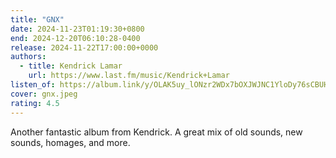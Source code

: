 ```yaml
---
title: "GNX"
date: 2024-11-23T01:19:30+0800
end: 2024-12-20T06:10:28-0400
release: 2024-11-22T17:00:00+0000
authors:
  - title: Kendrick Lamar
    url: https://www.last.fm/music/Kendrick+Lamar
listen_of: https://album.link/y/OLAK5uy_lONzr2WDx7bOXJWJNC1YloDy76sCBUHyw
cover: gnx.jpeg
rating: 4.5
---
```


Another fantastic album from Kendrick. A great mix of old sounds, new sounds, homages, and more.
